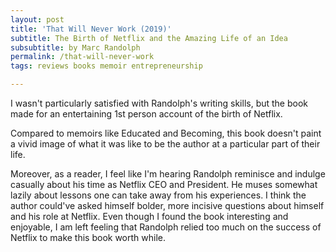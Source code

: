 ```yaml
---
layout: post
title: 'That Will Never Work (2019)'
subtitle: The Birth of Netflix and the Amazing Life of an Idea
subsubtitle: by Marc Randolph
permalink: /that-will-never-work
tags: reviews books memoir entrepreneurship

---
```


I wasn't particularly satisfied with Randolph's writing skills, but the book made for an entertaining 1st person account of the birth of Netflix.
<!--more-->

Compared to memoirs like Educated and Becoming, this book doesn't paint a vivid image of what it was like to be the author at a particular part of their life.

Moreover, as a reader, I feel like I'm hearing Randolph reminisce and indulge casually about his time as Netflix CEO and President.
He muses somewhat lazily about lessons one can take away from his experiences.
I think the author could've asked himself bolder, more incisive questions about himself and his role at Netflix.
Even though I found the book interesting and enjoyable, I am left feeling that Randolph relied too much on the success of Netflix to make this book worth while.
